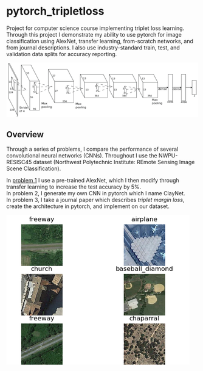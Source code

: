# pytorch_tripletloss
Project for computer science course implementing triplet loss learning. Through this project I demonstrate my ability to use pytorch for image classification using AlexNet, transfer learning, from-scratch networks, and from journal descriptions. I also use industry-standard train, test, and validation data splits for accuracy reporting.

![alt text](https://github.com/alailink/pytorch_tripletloss/blob/main/images/problem2_net.png)

## Overview
Through a series of problems, I compare the performance of several convolutional neural networks (CNNs). Throughout I use the NWPU-RESISC45 dataset (Northwest Polytechnic Institute: REmote Sensing Image Scene Classification).  

In [problem 1](https://github.com/alailink/pytorch_tripletloss/blob/main/problem1.md) I use a pre-trained AlexNet, which I then modify through transfer learning to increase the test accuracy by 5%.  
In problem 2, I generate my own CNN in pytorch which I name ClayNet.  
In problem 3, I take a journal paper which describes *triplet margin loss*, create the architecture in pytorch, and implement on our dataset.

![alt text](https://github.com/alailink/pytorch_tripletloss/blob/main/images/problem1.png)

